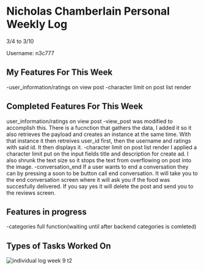 # Nicholas Chamberlain Personal Weekly Log

3/4 to 3/10

Username: n3c777

## My Features For This Week

-user_information/ratings on view post
-character limit on post list render

## Completed Features For This Week

user_information/ratings on view post
-view_post was modified to accomplish this. There is a fucnction that gathers the data, I added it so it also retrieves the payload and creates an instance at the same time. With that instance it then retreives user_id first, then the username and ratings with said id. It then displays it.
-character limit on post list render
I applied a character limit put on the input fields title and description for create ad. I also shrunk the text size so it stops the text from overflowing on post into the image.
-conversation_end
If a user wants to end a conversation they can by pressing a soon to be button call end conversation.
It will take you to the end conversation screen where it will ask you if the food was succesfully delivered. If you say yes it will delete the post and send you to the reviews screen.

## Features in progress

-categories full function(waiting until after backend categories is comleted)

## Types of Tasks Worked On

![individual log week 9 t2](https://i.postimg.cc/L6jwhS5w/march-10.png)

